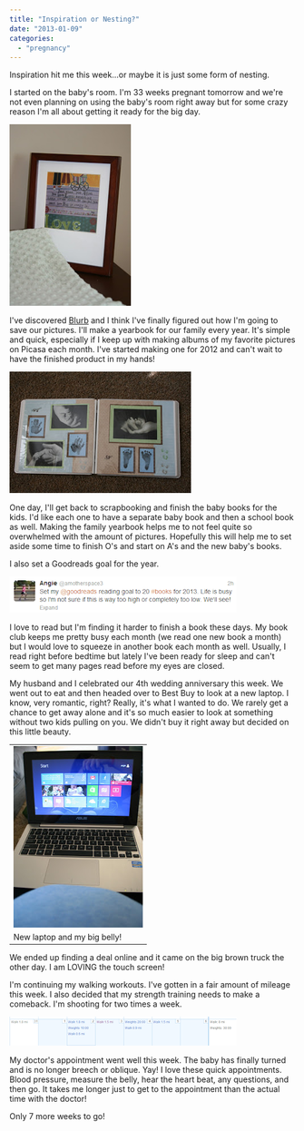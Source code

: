 ```yaml
---
title: "Inspiration or Nesting?"
date: "2013-01-09"
categories: 
  - "pregnancy"
---
```


Inspiration hit me this week...or maybe it is just some form of nesting.  
  
I started on the baby's room. I'm 33 weeks pregnant tomorrow and we're not even planning on using the baby's room right away but for some crazy reason I'm all about getting it ready for the big day.  

[![](images/IMG_7809.JPG)](http://2.bp.blogspot.com/-NLmUeP1-EKg/UOxnP_SPhYI/AAAAAAAABUw/ic2cCh9rj3E/s1600/IMG_7809.JPG)

I've discovered [Blurb](http://blurb.com/) and I think I've finally figured out how I'm going to save our pictures. I'll make a yearbook for our family every year. It's simple and quick, especially if I keep up with making albums of my favorite pictures on Picasa each month. I've started making one for 2012 and can't wait to have the finished product in my hands!  

[![](images/IMG_7811.JPG)](http://2.bp.blogspot.com/-WL9XbHKhMbw/UOxnRS8wBjI/AAAAAAAABVA/QNHrjoP012Q/s1600/IMG_7811.JPG)

One day, I'll get back to scrapbooking and finish the baby books for the kids. I'd like each one to have a separate baby book and then a school book as well. Making the family yearbook helps me to not feel quite so overwhelmed with the amount of pictures. Hopefully this will help me to set aside some time to finish O's and start on A's and the new baby's books.   
  
I also set a Goodreads goal for the year.   

[![](images/goodreadsgoal.PNG)](http://2.bp.blogspot.com/-4OPUE6Ozkkc/UOdCxZDwlvI/AAAAAAAABIs/6PXsWjB0L9k/s1600/goodreadsgoal.PNG)

I love to read but I'm finding it harder to finish a book these days. My book club keeps me pretty busy each month (we read one new book a month) but I would love to squeeze in another book each month as well. Usually, I read right before bedtime but lately I've been ready for sleep and can't seem to get many pages read before my eyes are closed.   
  
My husband and I celebrated our 4th wedding anniversary this week. We went out to eat and then headed over to Best Buy to look at a new laptop. I know, very romantic, right? Really, it's what I wanted to do. We rarely get a chance to get away alone and it's so much easier to look at something without two kids pulling on you. We didn't buy it right away but decided on this little beauty.  

<table align="center" cellpadding="0" cellspacing="0"><tbody><tr><td><a href="http://1.bp.blogspot.com/-GaapCc5p0W4/UOxnQHqHAsI/AAAAAAAABU0/pjoYbnyMkck/s1600/IMG_7813.JPG" imageanchor="1"><img border="0" height="320" src="images/IMG_7813.JPG" width="228"></a></td></tr><tr><td><span>New laptop and my big belly!</span></td></tr></tbody></table>

We ended up finding a deal online and it came on the big brown truck the other day. I am LOVING the touch screen!  
  
I'm continuing my walking workouts. I've gotten in a fair amount of mileage this week. I also decided that my strength training needs to make a comeback. I'm shooting for two times a week.   

[![](images/jan.PNG)](http://1.bp.blogspot.com/-sIj24z61zgI/UOxnjvju46I/AAAAAAAABVI/Bto-NPiApA8/s1600/jan.PNG)

  
My doctor's appointment went well this week. The baby has finally turned and is no longer breech or oblique. Yay! I love these quick appointments. Blood pressure, measure the belly, hear the heart beat, any questions, and then go. It takes me longer just to get to the appointment than the actual time with the doctor!   

  
Only 7 more weeks to go!
